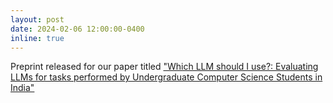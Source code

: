 ```yaml
---
layout: post
date: 2024-02-06 12:00:00-0400
inline: true
---
```


Preprint released for our paper titled <a href="https://arxiv.org/abs/2402.01687">"Which LLM should I use?: Evaluating LLMs for tasks performed by Undergraduate Computer Science Students in India"</a>
